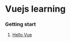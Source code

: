 Vuejs learning
====

### Getting start

1. [Hello Vue](https://github.com/songhailin/vuejs-learning/hello_vue.html)
